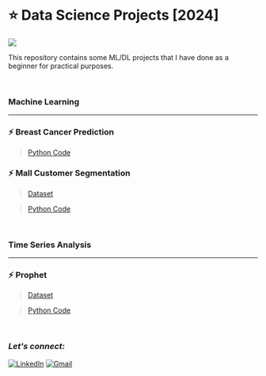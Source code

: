 # :star: Data Science Projects [2024]
![](https://img.shields.io/badge/Tools-Python%20|%20Pandas%20|%20matplotlib%20|%20seaborn%20|%20yellowbrick%20|%20sklearn%20|%20Prophet%20-d166f2?style=for-the-badge)

This repository contains some ML/DL projects that I have done as a beginner for practical purposes.

<br>

### Machine Learning
***

### :zap: Breast Cancer Prediction

> [Python Code](https://github.com/Rohit-Rannavre/Data-Science-2024/blob/main/Beginner%20Data%20Science%20Projects/breast_cancer_prediction.ipynb)

### :zap: Mall Customer Segmentation

> [Dataset](https://github.com/Rohit-Rannavre/Data-Science-2024/blob/main/Beginner%20Data%20Science%20Projects/mall_customers_dataset.xlsx)

> [Python Code](https://github.com/Rohit-Rannavre/Data-Science-2024/blob/main/Beginner%20Data%20Science%20Projects/mall_customer_segmentation.ipynb)

<br>

### Time Series Analysis
***

### :zap: Prophet
> [Dataset](https://github.com/Rohit-Rannavre/Data-Science-2024/blob/main/Beginner%20Data%20Science%20Projects/dataset_prophet.csv)

> [Python Code](https://github.com/Rohit-Rannavre/Data-Science-2024/blob/main/Beginner%20Data%20Science%20Projects/time_series_analysis_with_prophet.ipynb)

<br>

### ***Let's connect:*** 
[![LinkedIn](https://img.shields.io/badge/linkedin-%230077B5.svg?style=for-the-badge&logo=linkedin&logoColor=white)](https://www.linkedin.com/in/rohit-rannavre)
[![Gmail](https://img.shields.io/badge/Gmail-D14836?style=for-the-badge&logo=gmail&logoColor=white)](mailto:rohit.rannavre@gmail.com)
